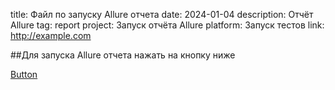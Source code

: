﻿title: Файл по запуску Allure отчета
date: 2024-01-04
description: Отчёт Allure
tag: report
project: Запуск отчёта Allure
platform: Запуск тестов
link: http://example.com

##Для запуска Allure отчета нажать на кнопку ниже

<a href="/runallure" class="gradient-button" target="_blank">Button</a>

